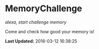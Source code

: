 # MemoryChallenge
*alexa, start challenge memory*

Come and check how good your memory is!

**Last Updated:** 2016-03-12 16:38:25